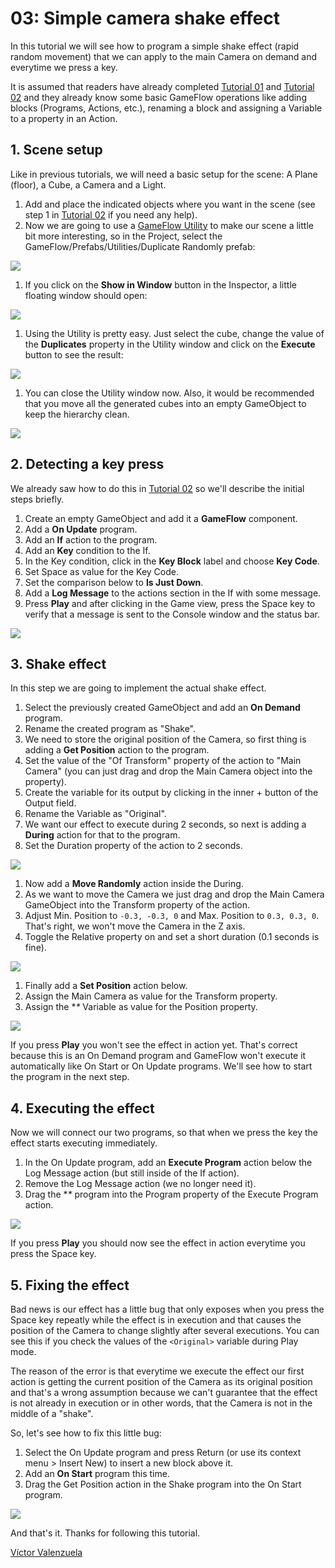 # 03: Simple camera shake effect

In this tutorial we will see how to program a simple shake effect \(rapid random movement\) that we can apply to the main Camera on demand and everytime we press a key.

It is assumed that readers have already completed [Tutorial 01](01.md) and [Tutorial 02](02.md) and they already know some basic GameFlow operations like adding blocks \(Programs, Actions, etc.\), renaming a block and assigning a Variable to a property in an Action.

## 1. Scene setup

Like in previous tutorials, we will need a basic setup for the scene: A Plane \(floor\), a Cube, a Camera and a Light.

1. Add and place the indicated objects where you want in the scene \(see step 1 in [Tutorial 02](02.md) if you need any help\).
2. Now we are going to use a [GameFlow Utility](https://github.com/evasiongames/gameflow/tree/a7421e42f9065333ad7854eb4695e97f45f64d38/docs/guides/utilities/README.md) to make our scene a little bit more interesting, so in the Project, select the GameFlow/Prefabs/Utilities/Duplicate Randomly prefab:

![](../.gitbook/assets/t03-1-1.png)

1. If you click on the **Show in Window** button in the Inspector, a little floating window should open:

![](../.gitbook/assets/t03-1-2.png)

1. Using the Utility is pretty easy. Just select the cube, change the value of the **Duplicates** property in the Utility window and click on the **Execute** button to see the result:

![](../.gitbook/assets/t03-1-3.png)

1. You can close the Utility window now. Also, it would be recommended that you move all the generated cubes into an empty GameObject to keep the hierarchy clean.

![](../.gitbook/assets/t03-1-4.png)

## 2. Detecting a key press

We already saw how to do this in [Tutorial 02](02.md) so we'll describe the initial steps briefly.

1. Create an empty GameObject and add it a **GameFlow** component.
2. Add a **On Update** program.
3. Add an **If** action to the program.
4. Add an **Key** condition to the If.
5. In the Key condition, click in the **Key Block** label and choose **Key Code**.
6. Set Space as value for the Key Code.
7. Set the comparison below to **Is Just Down**.
8. Add a **Log Message** to the actions section in the If with some message.
9. Press **Play** and after clicking in the Game view, press the Space key to verify that a message is sent to the Console window and the status bar.

![](../.gitbook/assets/t03-2-1.png)

## 3. Shake effect

In this step we are going to implement the actual shake effect.

1. Select the previously created GameObject and add an **On Demand** program.
2. Rename the created program as "Shake".
3. We need to store the original position of the Camera, so first thing is adding a **Get Position** action to the program.
4. Set the value of the "Of Transform" property of the action to "Main Camera" \(you can just drag and drop the Main Camera object into the property\).
5. Create the variable for its output by clicking in the inner + button of the Output field.
6. Rename the Variable as "Original".
7. We want our effect to execute during 2 seconds, so next is adding a **During** action for that to the program.
8. Set the Duration property of the action to 2 seconds.

![](../.gitbook/assets/t03-3-1.png)

1. Now add a **Move Randomly** action inside the During.
2. As we want to move the Camera we just drag and drop the Main Camera GameObject into the Transform property of the action.
3. Adjust Min. Position to `-0.3, -0.3, 0` and Max. Position to `0.3, 0.3, 0`. That's right, we won't move the Camera in the Z axis.
4. Toggle the Relative property on and set a short duration \(0.1 seconds is fine\).

![](../.gitbook/assets/t03-3-2.png)

1. Finally add a **Set Position** action below.
2. Assign the Main Camera as value for the Transform property.
3. Assign the **\** Variable as value for the Position property.

![](../.gitbook/assets/t03-3-3.png)

If you press **Play** you won't see the effect in action yet. That's correct because this is an On Demand program and GameFlow won't execute it automatically like On Start or On Update programs. We'll see how to start the program in the next step.

## 4. Executing the effect

Now we will connect our two programs, so that when we press the key the effect starts executing immediately.

1. In the On Update program, add an **Execute Program** action below the Log Message action \(but still inside of the If action\).
2. Remove the Log Message action \(we no longer need it\).
3. Drag the **\** program into the Program property of the Execute Program action.

![](../.gitbook/assets/t03-4-1.png)

If you press **Play** you should now see the effect in action everytime you press the Space key.

## 5. Fixing the effect

Bad news is our effect has a little bug that only exposes when you press the Space key repeatly while the effect is in execution and that causes the position of the Camera to change slightly after several executions. You can see this if you check the values of the `<Original>` variable during Play mode.

The reason of the error is that everytime we execute the effect our first action is getting the current position of the Camera as its original position and that's a wrong assumption because we can't guarantee that the effect is not already in execution or in other words, that the Camera is not in the middle of a "shake".

So, let's see how to fix this little bug:

1. Select the On Update program and press Return \(or use its context menu &gt; Insert New\) to insert a new block above it.
2. Add an **On Start** program this time.
3. Drag the Get Position action in the Shake program into the On Start program.

![](../.gitbook/assets/t03-5-1.png)

And that's it. Thanks for following this tutorial.

[Víctor Valenzuela](https://twitter.com/v4lv1k)

